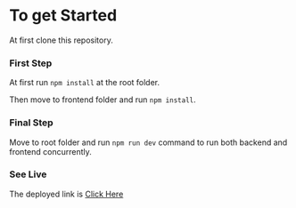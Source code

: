 # To get Started

At first clone this repository.

### First Step

At first run `npm install` at the root folder.

Then move to frontend folder and run `npm install`.

### Final Step

Move to root folder and run `npm run dev` command to run both backend and frontend concurrently.

### See Live

The deployed link is [Click Here](https://glacial-castle-35211.herokuapp.com/)
